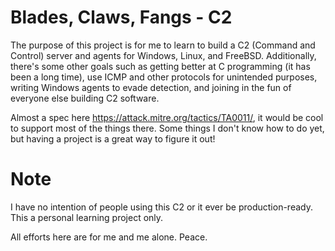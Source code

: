 # Blades, Claws, Fangs - C2

The purpose of this project is for me to learn to build a C2 (Command and Control) server and agents for Windows, Linux, and FreeBSD. Additionally, there's some other goals such as getting better at C programming (it has been a long time), use ICMP and other protocols for unintended purposes, writing Windows agents to evade detection, and joining in the fun of everyone else building C2 software.

Almost a spec here https://attack.mitre.org/tactics/TA0011/, it would be cool to support most of the things there. Some things I don't know how to do yet, but having a project is a great way to figure it out!

# Note 
I have no intention of people using this C2 or it ever be production-ready. This a personal learning project only. 

All efforts here are for me and me alone. Peace.
